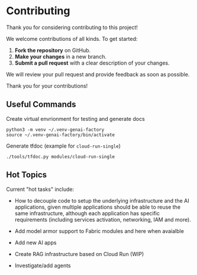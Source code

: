 # Contributing

Thank you for considering contributing to this project!

We welcome contributions of all kinds. To get started:

1. **Fork the repository** on GitHub.
2. **Make your changes** in a new branch.
3. **Submit a pull request** with a clear description of your changes.

We will review your pull request and provide feedback as soon as possible.

Thank you for your contributions!

## Useful Commands

Create virtual envrionment for testing and generate docs

```shell
python3 -m venv ~/.venv-genai-factory
source ~/.venv-genai-factory/bin/activate
```

Generate tfdoc (example for `cloud-run-single`)

```shell
./tools/tfdoc.py modules/cloud-run-single
```

## Hot Topics

Current "hot tasks" include:

- How to decouple code to setup the underlying infrastructure and the AI applications, given multiple applications should be able to reuse the same infrastructure, although each application has specific requirements (including services activation, networking, IAM and more).

- Add model armor support to Fabric modules and here when avaialble

- Add new AI apps

- Create RAG infrastructure based on Cloud Run (WIP)

- Investigate/add agents
